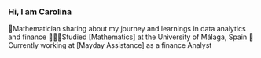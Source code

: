 ### Hi, I am Carolina 

🧮Mathematician sharing about my journey and learnings in data analytics and finance
👩🏻‍🎓Studied [Mathematics] at the University of Málaga, Spain 
💭Currently working at [Mayday Assistance] as a finance Analyst


<!--
**carolinaenriqz/carolinaenriqz** is a ✨ _special_ ✨ repository because its `README.md` (this file) appears on your GitHub profile.

Here are some ideas to get you started:

- 🔭 I’m currently working at Telefónica 
- 🌱 I’m currently learning ...
- 👯 I’m looking to collaborate on ...
- 🤔 I’m looking for help with ...
- 💬 Ask me about ...
- 📫 How to reach me: ...
- 😄 Pronouns: ...
- ⚡ Fun fact: ...
-->
